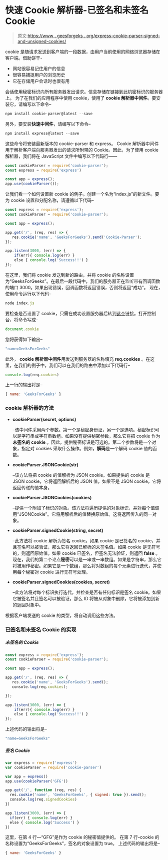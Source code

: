 # 快速 Cookie 解析器-已签名和未签名 Cookie

> 原文:[https://www . geesforgeks . org/express-cookie-parser-signed-and-unsigned-cookies/](https://www.geeksforgeeks.org/express-cookie-parser-signed-and-unsigned-cookies/)

cookie 是随请求发送到客户端的一段数据，由用户当前使用的网络浏览器存储在客户端。借助饼干-

*   网站很容易记住用户的信息
*   很容易捕捉用户的浏览历史
*   它在存储用户会话时也很有用

会话使用秘密标识向所有服务器发出请求。信息存储在链接到此机密标识的服务器上。
为了在我们的应用程序中使用 cookie，使用了 **cookie 解析器中间件**。要安装它，请编写以下命令–

```js
npm install cookie-parser@latest --save
```

另外，要安装**快速中间件**，请编写以下命令–

```js
npm install express@latest --save
```

这些命令将安装最新版本的 cookie-parser 和 express。
Cookie 解析器中间件用于解析客户端向服务器发出的请求所附带的 Cookie。因此，为了使用 cookie 解析器，我们将在 JavaScript 文件中编写以下代码行——

```js
const cookieParser = require('cookie-parser');
const express = require('express')

const app = express();
app.use(cookieParser());
```

让我们看一个如何设置新 cookie 的例子。创建一个名为“index.js”的新文件。要为 cookie 设置和分配名称，请遵循以下代码–

```js
const express = require('express');
const cookieParser = require('cookie-parser');

const app = express();

app.get('/', (req, res) => {
   res.cookie('name', 'GeeksForGeeks').send('Cookie-Parser');
});

app.listen(3000, (err) => {
    if(err){ console.log(err) } 
    else { console.log('Success!!') }
});
```

在这里，我们将 cookie 发送到新的路由，并将 cookie 的名称设置为“GeeksForGeeks”。在最后一段代码中，我们的服务器正在监听带有回调函数的端口 3000。如果出现错误，回调函数将返回错误，否则将返回“成功”。
现在，使用命令运行以下代码–

```js
node index.js
```

要检查是否设置了 cookie，只需在成功设置服务器后转到[这个](http://localhost:3000/)链接。打开控制台，将命令写成–

```js
document.cookie
```

您将获得如下输出–

```js
"name=GeeksForGeeks"
```

此外， **cookie 解析器中间件**用发送到服务器的名称填充 **req.cookies** 。在这里，在我们的例子中，我们可以在我们的路由中添加以下代码行–

```js
console.log(req.cookies)
```

上一行的输出将是–

```js
{ name: 'GeeksForGeeks' }
```

### cookie 解析器的方法

*   **cookieParser(secret, options)**

    –该中间件采用两个参数。第一个是秘密身份证，另一个是选项。秘密标识可以是字符串或字符串数组。如果没有提供秘密参数，那么它将把 cookie 作为**未签名的 cookie** 。因此，提供秘密标识是可选的。第二个参数将是一个对象，指定对 cookies 采取什么操作。例如，**解码**是一个解码 cookie 值的函数。

*   **cookieParser.JSONCookie(str)**

    –该方法将把 cookie 的值解析为 JSON cookie。如果提供的 cookie 是 JSON cookie，它将返回解析后的 JSON 值。如果不是 JSON cookie，它将返回传递的值本身。

*   **cookieParser.JSONCookies(cookies)**

    –提供一个附加了标识的对象。该方法将遍历提供的对象标识，并对每个值调用“JSONCookie”。它将用解析后的值替换原始值。这将返回传入的同一对象。

*   **cookieParser.signedCookie(string, secret)**

    –此方法将 cookie 解析为签名 cookie。如果 cookie 是已签名的 cookie，并且签名可以被验证，那么它将返回已解析的未签名值。如果 cookie 是无符号的，则返回原始值。如果 cookie 已签名，但签名无法验证，则返回 **false** 。
    现在，我们的第二个论点**秘密**可以是一串或一串数组。如果是字符串，那么它将被用作秘密。如果它是一个数组，那么将对数组的每个元素进行迭代，并使用每个秘密对 cookie 进行无符号处理。

*   **cookieParser.signedCookies(cookies, secret)**

    –此方法将对每个标识执行迭代，并检查是否有任何标识是签名 cookie。如果它被签名并且签名可以被验证，那么 ID 将被从对象中删除，它将被添加到新的返回对象中。

根据客户端发送的 cookie 的类型，将自动调用这些方法。

### 已签名和未签名 Cookie 的实现

##### 未签名的 Cookie

```js
const express = require('express');
const cookieParser = require('cookie-parser');

const app = express();

app.get('/', (req, res) => {
   res.cookie('name', 'GeeksForGeeks').send();
   console.log(req.cookies);

});

app.listen(3000, (err) => {
    if(err){ console.log(err) } 
    else { console.log('Success!!') }
});
```

上述代码的输出将是–

```js
"name=GeeksForGeeks"
```

##### 签名 Cookie

```js
var express = require('express')
var cookieParser = require('cookie-parser')

var app = express()
app.use(cookieParser('GFG'))

app.get('/', function (req, res) {
  res.cookie('name', 'GeeksForGeeks', { signed: true }).send();
  console.log(req.signedCookies)
})

app.listen(3000, (err) => {
  if(err) { console.log(err) }
  else { console.log('Success') }
})
```

这里，在第 4 行—“GFG”是作为 cookie 的秘密值提供的。
在第 7 行–cookie 的名称设置为“GeeksForGeeks”，签名的对象设置为 true。
上述代码的输出将是–

```js
{ name: 'GeeksForGeeks' }
```